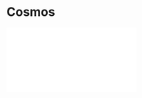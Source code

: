# Cosmos

<object data="cosmos-1-10.pdf" type="application/pdf" width="700px" height="700px">
    <embed src="cosmos-1-10.pdf">
    </embed>
</object>
